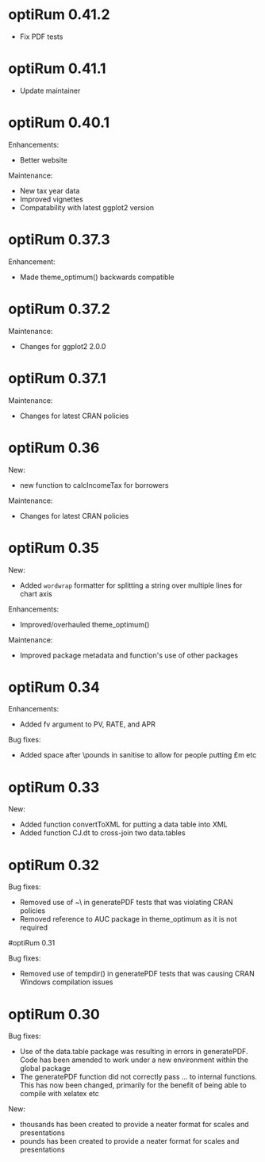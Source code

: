 # optiRum 0.41.2

*  Fix PDF tests

# optiRum 0.41.1

*  Update maintainer

# optiRum 0.40.1

Enhancements:
* Better website

Maintenance:
* New tax year data
* Improved vignettes
* Compatability with latest ggplot2 version

# optiRum 0.37.3

Enhancement:
* Made theme_optimum() backwards compatible

# optiRum 0.37.2

Maintenance:
* Changes for ggplot2 2.0.0

# optiRum 0.37.1

Maintenance:
* Changes for latest CRAN policies

# optiRum 0.36

New:
* new function to calcIncomeTax for borrowers

Maintenance:
* Changes for latest CRAN policies


# optiRum 0.35

New:
* Added `wordwrap` formatter for splitting a string over multiple lines for chart axis

Enhancements:
* Improved/overhauled theme_optimum()

Maintenance:
* Improved package metadata and function's use of other packages

# optiRum 0.34

Enhancements:
* Added fv argument to PV, RATE, and APR

Bug fixes:
* Added space after \pounds in sanitise to allow for people putting £m etc

# optiRum 0.33

New:
* Added function convertToXML for putting a data table into XML
* Added function CJ.dt to cross-join two data.tables

# optiRum 0.32

Bug fixes:
* Removed use of ~\ in generatePDF tests that was violating CRAN policies
* Removed reference to AUC package in theme_optimum as it is not required


#optiRum 0.31

Bug fixes:
* Removed use of tempdir() in generatePDF tests that was causing CRAN Windows
  compilation issues

# optiRum 0.30

Bug fixes:
* Use of the data.table package was resulting in errors in generatePDF.  
  Code has been amended to work under a new environment within the global package
* The generatePDF function did not correctly pass ... to internal functions.  
  This has now been changed, primarily for the benefit of being able to compile with 
  xelatex etc

New:
* thousands has been created to provide a neater format for scales and presentations
* pounds has been created to provide a neater format for scales and presentations